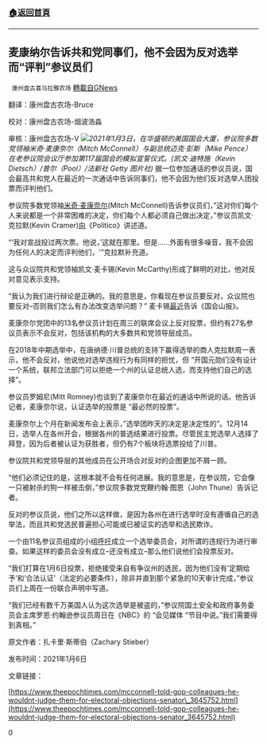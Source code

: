 ###  [:house:返回首頁](https://github.com/ourhimalayas/txt)
---

## 麦康纳尔告诉共和党同事们，他不会因为反对选举而“评判”参议员们
` 康州盘古喜马拉雅农场` [轉載自GNews](https://gnews.org/zh-hans/724231/)

翻译：康州盘古农场-Bruce

校对：康州盘古农场-烟波浩淼

审核：康州盘古农场-V
![]()![](https://gnews.org/wp-content/uploads/2021/01/Picture1-7.png)*2021年1月3日，在华盛顿的美国国会大厦，参议院多数党领袖米奇·麦康奈尔（Mitch McConnell）与副总统迈克·彭斯（Mike Pence）在老参议院会议厅参加第117届国会的模拟宣誓仪式。(凯文·迪特施（Kevin Dietsch）/普尔（Pool）/法新社 Getty 图片社)*
据一位参加通话的参议员说，国会最高共和党人在最近的一次通话中告诉同事们，他不会因为他们反对选举人团投票而评判他们。

参议院多数党领袖[米奇·麦康奈尔](https://www.theepochtimes.com/t-mitch-mcconnell)(Mitch McConnell)告诉参议员们，”这对你们每个人来说都是一个非常困难的决定，你们每个人都必须自己做出决定，”参议员凯文·克拉默(Kevin Cramer)[向](https://www.politico.com/news/2021/01/04/mcconnell-trump-election-challenge-454614)《Politico》讲述道。

“‘我对宣战投过两次票。他说，’这就在那里。但是……外面有很多噪音，我不会因为任何人的决定而评判他们，'”克拉默补充道。

这与众议院共和党领袖凯文·麦卡锡(Kevin McCarthy)形成了鲜明的对比，他对反对意见表示支持。

“我认为我们进行辩论是正确的。我的意思是，你看现在参议员要反对，众议院也要反对–否则我们怎么有办法改变选举问题？” 麦卡锡[最近](https://thehill.com/homenews/house/532449-mccarthy-on-contesting-election-results-i-think-its-right-that-we-have-the)告诉《国会山报》。

麦康奈尔党团中的13名参议员计划在周三的联席会议上反对投票，但约有27名参议员表示不会反对，包括该机构的大多数共和党领导层成员。

在2018年中期选举中，在唐纳德·川普总统的支持下赢得选举的商人克拉默周一表示，他不会反对，他说他对选举违规行为有同样的担忧，但 “开国元勋们没有设计一个系统，联邦立法部门可以拒绝一个州的认证总统人选，而支持他们自己的选择”。

参议员罗姆尼(Mitt Romney)也谈到了麦康奈尔在最近的通话中所说的话。他告诉记者，麦康奈尔说，认证选举的投票是 “最必然的投票”。

麦康奈尔上个月在新闻发布会上表示，”选举团昨天的决定是决定性的”。12月14日，选举人在各州开会，根据各州的普选结果进行投票。尽管民主党选举人选择了拜登，因为后者被认证为获胜者，但仍有7个板块将选票投给了川普。

参议院共和党领导层的其他成员在公开场合对反对的企图更加不屑一顾。

“他们必须记住的是，这根本就不会有任何进展。我的意思是，在参议院，它会像一只被射杀的狗一样被击倒，”参议院多数党党鞭约翰·图恩（John Thune）告诉记者。

反对的参议员说，他们之所以这样做，是因为各州在进行选举时没有遵循自己的选举法，而且共和党选民普遍担心可能或已被证实的选举和选民欺诈。

一个由11名参议员组成的小组[呼吁](https://www.theepochtimes.com/11-more-gop-senators-to-object-to-electoral-college-votes_3641087.html)成立一个选举委员会，对所谓的违规行为进行审查。如果这样的委员会没有成立–还没有成立–那么他们说他们会投票反对。

“我们打算在1月6日投票，拒绝接受来自有争议州的选民，因为他们没有’定期给予’和’合法认证’（法定的必要条件），除非并直到那个紧急的10天审计完成，”参议员们上周在一份联合声明中写道。

“我们已经有数千万美国人认为这次选举是被盗的，”参议院国土安全和政府事务委员会主席罗恩·约翰逊参议员周日在《NBC》的 “会见媒体 “节目中说。”我们需要得到真相。”

原文作者：扎卡里·斯蒂伯（Zachary Stieber）

发布时间：2021年1月6日

文章链接：

[https://www.theepochtimes.com/mcconnell-told-gop-colleagues-he-wouldnt-judge-them-for-electoral-objections-senator\_3645752.html](https://www.theepochtimes.com/mcconnell-told-gop-colleagues-he-wouldnt-judge-them-for-electoral-objections-senator_3645752.html)

0
